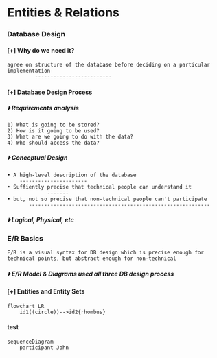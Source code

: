 

# Entities & Relations 

### Database Design

#### [+] Why do we need it?
```
agree on structure of the database before deciding on a particular implementation 
         -------------------------
```
#### [+] Database Design Process 
##### &#x23f5; Requirements analysis 
```
1) What is going to be stored?
2) How is it going to be used?
3) What are we going to do with the data?
4) Who should access the data?
```
##### &#x23f5; Conceptual Design 
```
• A high-level description of the database 
    ----------------------
• Suffiently precise that technical people can understand it 
             -------
• but, not so precise that non-technical people can't participate 
       -----------------------------------------------------------
```

##### &#x23f5; Logical, Physical, etc

### E/R Basics
```
E/R is a visual syntax for DB design which is precise enough for technical points, but abstract enough for non-technical
```
##### &#x23f5; E/R Model & Diagrams used all three DB design process 

#### [+] Entities and Entity Sets
```mermaid
flowchart LR 
    id1((circle))-->id2{rhombus}
```
#### test
```mermaid 
sequenceDiagram
    participant John
    
```

